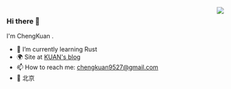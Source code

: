 <img align="right" src="https://github-readme-stats.vercel.app/api?username=hocko333&bg_color=30,e96443,904e95&title_color=fff&text_color=fff&count_private=true" />

### Hi there 👋

I'm ChengKuan .

- 🌱 I’m currently learning Rust
- 🌍 Site at [KUAN's blog](https://hocko333.github.io)
- 📫 How to reach me: chengkuan9527@gmail.com
- 📍 北京
